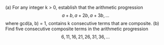 (a) For any integer k > 0, establish that the arithmetic progression
$$a + b, a + 2b, a + 3b, ...$$
where gcd(a, b) = 1, contains k consecutive terms that are composite.
(b) Find five consecutive composite terms in the arithmetic progression
$$6, 11, 16,21,26,31,36, ...$$
